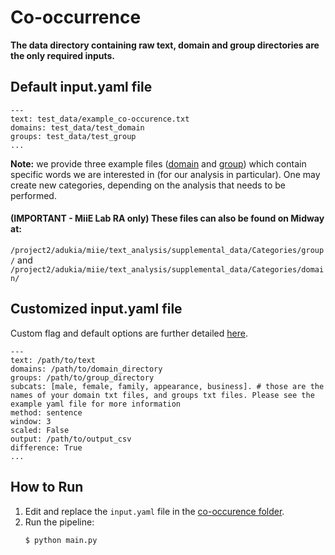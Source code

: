 # Co-occurrence

**The data directory containing raw text, domain and group directories are the only required inputs.**

## Default input.yaml file

```
---
text: test_data/example_co-occurence.txt
domains: test_data/test_domain
groups: test_data/test_group
...
```

**Note:** we provide three example files ([domain](https://github.com/miielab/miienlp/blob/main/examples/test_data/test_domain/example_domain_appearance.txt) and [group](https://github.com/miielab/miienlp/tree/main/examples/test_data/test_group)) which contain specific words we are interested in (for our analysis in particular). One may create new categories, depending on the analysis that needs to be performed. 

#### (IMPORTANT - MiiE Lab RA only) These files can also be found on Midway at: 

`/project2/adukia/miie/text_analysis/supplemental_data/Categories/group/` and 
`/project2/adukia/miie/text_analysis/supplemental_data/Categories/domain/`


## Customized input.yaml file 

Custom flag and default options are further detailed [here](https://github.com/miielab/miienlp/blob/main/documentation/developer_documentation/co-occurence.md).
```
---
text: /path/to/text
domains: /path/to/domain_directory
groups: /path/to/group_directory
subcats: [male, female, family, appearance, business]. # those are the names of your domain txt files, and groups txt files. Please see the example yaml file for more information 
method: sentence
window: 3
scaled: False
output: /path/to/output_csv
difference: True
...
```

## How to Run

1. Edit and replace the `input.yaml` file in the [co-occurence folder](https://github.com/miielab/miienlp/tree/main/miienlp/co_occurrence).
2. Run the pipeline:
    ```
    $ python main.py
    ```



